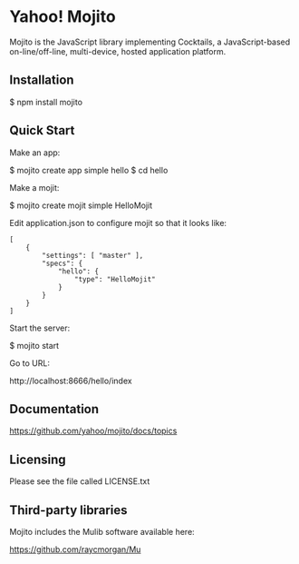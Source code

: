 # Yahoo! Mojito

Mojito is the JavaScript library implementing Cocktails, a JavaScript-based
on-line/off-line, multi-device, hosted application platform.

## Installation

  $ npm install mojito

## Quick Start

  Make an app:

  $ mojito create app simple hello
  $ cd hello

  Make a mojit:

  $ mojito create mojit simple HelloMojit

  Edit application.json to configure mojit so that it looks like:

    [
        {
            "settings": [ "master" ],
            "specs": {
                "hello": {
                    "type": "HelloMojit"
                }
            }
        }
    ]

  Start the server:

  $ mojito start

  Go to URL:

  http://localhost:8666/hello/index

## Documentation

https://github.com/yahoo/mojito/docs/topics

## Licensing

Please see the file called LICENSE.txt

## Third-party libraries

Mojito includes the Mulib software available here:

https://github.com/raycmorgan/Mu

